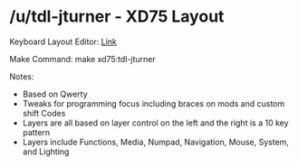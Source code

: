 /u/tdl-jturner - XD75 Layout
===

Keyboard Layout Editor: [Link](http://www.keyboard-layout-editor.com/#/gists/b2b23097ef70fd9170e266e4cbc06c02)

Make Command: make xd75:tdl-jturner

Notes:
* Based on Qwerty
* Tweaks for programming focus including braces on mods and custom shift Codes
* Layers are all based on layer control on the left and the right is a 10 key pattern
* Layers include Functions, Media, Numpad, Navigation, Mouse, System, and Lighting

